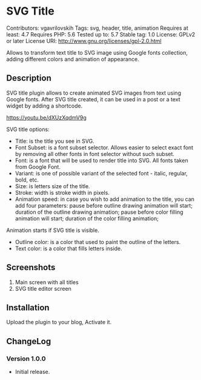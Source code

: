 # SVG Title
Contributors: vgavrilovskih
Tags: svg, header, title, animation
Requires at least: 4.7
Requires PHP: 5.6
Tested up to: 5.7
Stable tag: 1.0
License: GPLv2 or later
License URI: http://www.gnu.org/licenses/gpl-2.0.html

Allows to transform text title to SVG image using Google fonts collection, adding different colors and animation of appearance.

## Description

SVG title plugin allows to create animated SVG images from text using Google fonts. After SVG title created, it can be used in a post or a text widget by adding a shortcode.

https://youtu.be/dXUzXqdmV9g

SVG title options:

 * Title: is the title you see in SVG.
 * Font Subset: is a font subset selector. Allows easier to select exact font by removing all other fonts in font selector without such subset.
 * Font: is a font that will be used to render title into SVG. All fonts taken from Google Font.
 * Variant: is one of possible variant of the selected font - italic, regular, bold, etc.
 * Size: is letters size of the title.
 * Stroke: width is stroke width in pixels.
 * Animation speed: in case you wish to add animation to the title, you can add four parameters:
	pause before outline drawing animation will start;
	duration of the outline drawing animation;
	pause before color filling animation will start;
	duration of the color filling animation;

Animation starts if SVG title is visible.

 * Outline color: is a color that used to paint the outline of the letters.
 * Text color: is a color that fills letters inside.

## Screenshots

1. Main screen with all titles
2. SVG title editor screen

## Installation

Upload the plugin to your blog, Activate it.

## ChangeLog

### Version 1.0.0

* Initial release.
